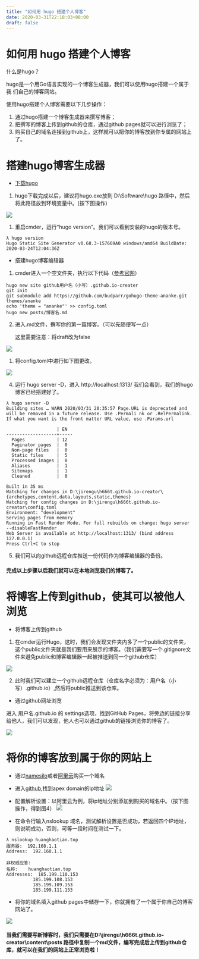 ```yaml
---
title: "如何用 hugo 搭建个人博客"
date: 2020-03-31T22:18:03+08:00
draft: false
---
```


# 如何用 hugo 搭建个人博客

什么是hugo？

hugo是一个用Go语言实现的一个博客生成器，我们可以使用hugo搭建一个属于我
们自己的博客网站。

使用hugo搭建个人博客需要以下几步操作：

1. 通过hugo搭建一个博客生成器来撰写博客；
2. 把撰写的博客上传到github的仓库，通过github pages就可以进行浏览了；
3. 购买自己的域名连接到github上，这样就可以把你的博客放到你专属的网站上了。

# 搭建hugo博客生成器

* [下载hugo]([baidu.com](https://github.com/gohugoio/hugo/releases))

1. hugo下载完成以后，建议将hugo.exe放到 D:\Software\hugo 路径中，然后将此路径放到环境变量中。(按下图操作)

![](/static/images/path.png)

1. 重启cmder，运行“hugo version”。我们可以看到安装的hugo的版本号。

````
λ hugo version
Hugo Static Site Generator v0.68.3-157669A0 windows/amd64 BuildDate: 2020-03-24T12:04:36Z
````
* 搭建hugo博客编辑器
  
1. cmder进入一个空文件夹，执行以下代码（[参考官网](https://gohugo.io/getting-started/quick-start/)）
````
hugo new site github用户名（小写）.github.io-creater
git init
git submodule add https://github.com/budparr/gohugo-theme-ananke.git themes/ananke
echo 'theme = "ananke"' >> config.toml
hugo new posts/博客名.md
````

2. 进入.md文件，撰写你的第一篇博客。（可以先随便写一点）
   
   这里需要注意：将draft改为false
  
![](/static/images/draft.png)

1. 将config.toml中进行如下图更改。
   

![](/static/images/config.png)



4. 运行 hugo server -D，进入 http://localhost:1313/ 我们会看到，我们的hugo博客已经搭建好了。

````
λ hugo server -D
Building sites … WARN 2020/03/31 20:35:57 Page.URL is deprecated and will be removed in a future release. Use .Permali nk or .RelPermalink. If what you want is the front matter URL value, use .Params.url

                   | EN
-------------------+-----
  Pages            | 12
  Paginator pages  |  0
  Non-page files   |  0
  Static files     |  5
  Processed images |  0
  Aliases          |  1
  Sitemaps         |  1
  Cleaned          |  0

Built in 35 ms
Watching for changes in D:\jirengu\h666t.github.io-creator\{archetypes,content,data,layouts,static,themes}
Watching for config changes in D:\jirengu\h666t.github.io-creator\config.toml
Environment: "development"
Serving pages from memory
Running in Fast Render Mode. For full rebuilds on change: hugo server --disableFastRender
Web Server is available at http://localhost:1313/ (bind address 127.0.0.1)
Press Ctrl+C to stop
````

5. 我们可以向github远程仓库推送一份代码作为博客编辑器的备份。

#### 完成以上步骤以后我们就可以在本地浏览我们的博客了。


# 将博客上传到github，使其可以被他人浏览

* 将博客上传到github

1. 在cmder运行Hugo，这时，我们会发现文件夹内多了一个public的文件夹，这个public文件夹就是我们要用来展示的博客。（我们需要写一个.gitignore文件来避免public和博客编辑器一起被推送到同一个github仓库）

![](/static/images/.ignore.png)

2. 此时我们可以建立一个github远程仓库（仓库名字必须为：用户名（小写）.github.io）,然后将public推送到该仓库。

* 通过github网址浏览

进入 用户名.github.io 的 settings选项，找到GitHub Pages，将旁边的链接分享给他人，我们可以发现，他人也可以通过github的链接浏览你的博客了。

![](/static/images/reposetting.png)


# 将你的博客放到属于你的网站上

* 通过[namesilo](https://www.namesilo.com/)或者[阿里云](https://wanwang.aliyun.com/domain/recommend#/?keyword=xww)购买一个域名

* 进入[github](https://help.github.com/cn/github/working-with-github-pages/managing-a-custom-domain-for-your-github-pages-site#configuring-an-apex-domain),找到apex domain的ip地址
![](/static/images/ip.png)

* 配置解析设置：以阿里云为例，将ip地址分别添加到购买的域名中。（按下图操作，得到图4）
![](/static/images/apex.png)

* 在命令行输入nslookup 域名，测试解析设置是否成功，若返回四个IP地址，则说明成功，否则，可等一段时间在测试一下。

````
λ nslookup huanghaotian.top
服务器:  192.168.1.1
Address:  192.168.1.1

非权威应答:
名称:    huanghaotian.top
Addresses:  185.199.110.153
          185.199.108.153
          185.199.109.153
          185.199.111.153
````
  
* 将你的域名填入github pages中储存一下，你就拥有了一个属于你自己的博客网站了。

![](/static/images/suc.png)

#### 当我们需要写新博客时，我们只需要在D:\jirengu\h666t.github.io-creator\content\posts 路径中复制一个md文件，编写完成后上传到github仓库，就可以在我们的网站上正常浏览啦！